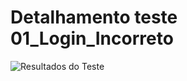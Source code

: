 
# **Detalhamento teste 01_Login_Incorreto**

![Resultados do Teste](03_apresentacao.png03_apresentacao.png)